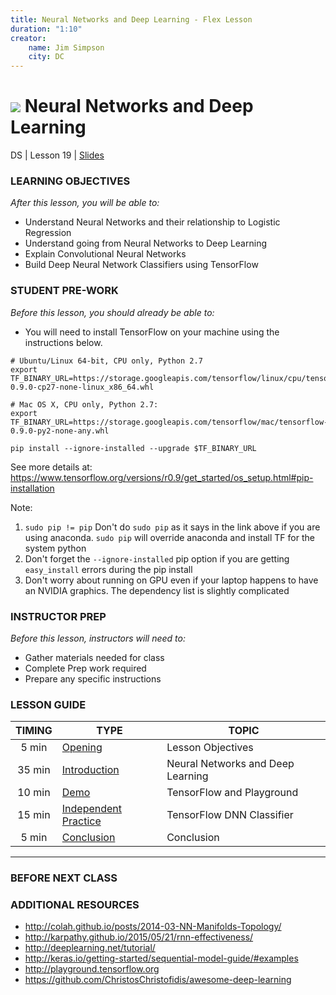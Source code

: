 ```yaml
---
title: Neural Networks and Deep Learning - Flex Lesson
duration: "1:10"
creator:
    name: Jim Simpson
    city: DC
---
```


# ![](https://ga-dash.s3.amazonaws.com/production/assets/logo-9f88ae6c9c3871690e33280fcf557f33.png) Neural Networks and Deep Learning
DS | Lesson 19 | [Slides](./assets/slides/slides-19.md)

### LEARNING OBJECTIVES
*After this lesson, you will be able to:*

- Understand Neural Networks and their relationship to Logistic Regression
- Understand going from Neural Networks to Deep Learning
- Explain Convolutional Neural Networks
- Build Deep Neural Network Classifiers using TensorFlow

### STUDENT PRE-WORK
*Before this lesson, you should already be able to:*

- You will need to install TensorFlow on your machine using the instructions below.

```
# Ubuntu/Linux 64-bit, CPU only, Python 2.7
export TF_BINARY_URL=https://storage.googleapis.com/tensorflow/linux/cpu/tensorflow-0.9.0-cp27-none-linux_x86_64.whl

# Mac OS X, CPU only, Python 2.7:
export TF_BINARY_URL=https://storage.googleapis.com/tensorflow/mac/tensorflow-0.9.0-py2-none-any.whl

pip install --ignore-installed --upgrade $TF_BINARY_URL
```

See more details at:
https://www.tensorflow.org/versions/r0.9/get_started/os_setup.html#pip-installation

Note:
1. `sudo pip != pip` Don't do `sudo pip` as it says in the link above if you are using anaconda. `sudo pip` will override anaconda and install TF for the system python
2. Don't forget the `--ignore-installed` pip option if you are getting `easy_install` errors during the pip install
3. Don't worry about running on GPU even if your laptop happens to have an NVIDIA graphics. The dependency list is slightly complicated

### INSTRUCTOR PREP
*Before this lesson, instructors will need to:*

- Gather materials needed for class
- Complete Prep work required
- Prepare any specific instructions

### LESSON GUIDE
| TIMING  | TYPE  | TOPIC  |
|:-:|---|---|
| 5 min  | [Opening](#opening)  | Lesson Objectives  |
| 35 min  | [Introduction](#introduction)   | Neural Networks and Deep Learning |
| 10 min  | [Demo](#demo1)  | TensorFlow and Playground |
| 15 min  | [Independent Practice](#ind-practice)  | TensorFlow DNN Classifier |
| 5 min  | [Conclusion](#conclusion)  | Conclusion  |

---

### BEFORE NEXT CLASS


### ADDITIONAL RESOURCES

- http://colah.github.io/posts/2014-03-NN-Manifolds-Topology/
- http://karpathy.github.io/2015/05/21/rnn-effectiveness/
- http://deeplearning.net/tutorial/
- http://keras.io/getting-started/sequential-model-guide/#examples
- http://playground.tensorflow.org
- https://github.com/ChristosChristofidis/awesome-deep-learning
